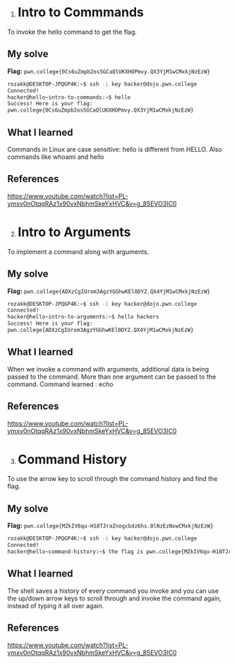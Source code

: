 1) # Intro to Commmands
To invoke the hello command to get the flag.

## My solve
**Flag:** `pwn.college{0Cs6uZmpb2os5GCaQlUKXHOPmvy.QX3YjM1wCMxkjNzEzW}`

```bash
rozakk@DESKTOP-JPQGP4K:~$ ssh -i key hacker@dojo.pwn.college
Connected!
hacker@hello~intro-to-commands:~$ hello
Success! Here is your flag:
pwn.college{0Cs6uZmpb2os5GCaQlUKXHOPmvy.QX3YjM1wCMxkjNzEzW}
```

## What I learned
Commands in Linux are case sensitive: hello is different from HELLO. Also commands like whoami and hello 

## References 
https://www.youtube.com/watch?list=PL-ymxv0nOtqqRAz1x90vxNbhmSkeYxHVC&v=g_85EVO3IC0


2) # Intro to Arguments 
To implement a command along with arguments.

## My solve
**Flag:** `pwn.college{ADXzCgIUrom3AgzYGGhwKEl0DYZ.QX4YjM1wCMxkjNzEzW}`

```bash
rozakk@DESKTOP-JPQGP4K:~$ ssh -i key hacker@dojo.pwn.college
Connected!
hacker@hello~intro-to-arguments:~$ hello hackers
Success! Here is your flag:
pwn.college{ADXzCgIUrom3AgzYGGhwKEl0DYZ.QX4YjM1wCMxkjNzEzW}
```

## What I learned 
When we invoke a command with arguments, additional data is being passed to the command. More than one argument can be passed to the command.
Command learned : echo

## References 
https://www.youtube.com/watch?list=PL-ymxv0nOtqqRAz1x90vxNbhmSkeYxHVC&v=g_85EVO3IC0


3) # Command History
To use the arrow key to scroll through the command history and find the flag.

## My solve
**Flag:** `pwn.college{MZkIV6qu-H18TJraZnogcbdz6hs.0lNzEzNxwCMxkjNzEzW}`

```bash
rozakk@DESKTOP-JPQGP4K:~$ ssh -i key hacker@dojo.pwn.college
Connected!
hacker@hello~command-history:~$ the flag is pwn.college{MZkIV6qu-H18TJraZnogcbdz6hs.0lNzEzNxwCMxkjNzEzW}
```

## What I learned 
The shell saves a history of every command you invoke and you can use the up/down arrow keys to scroll through and invoke the command again, instead of typing it all over again.

## References
https://www.youtube.com/watch?list=PL-ymxv0nOtqqRAz1x90vxNbhmSkeYxHVC&v=g_85EVO3IC0